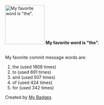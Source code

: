 <img src="https://my-badges.github.io/my-badges/favorite-word.png" alt="My favorite word is &quot;the&quot;." title="My favorite word is &quot;the&quot;." width="128">
<strong>My favorite word is &quot;the&quot;.</strong>
<br><br>

My favorite commit message words are:

1. the (used 1808 times)
2. to (used 691 times)
3. and (used 507 times)
4. of (used 424 times)
5. for (used 342 times)


Created by <a href="https://github.com/my-badges/my-badges">My Badges</a>